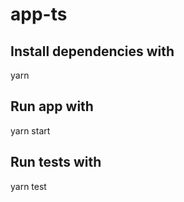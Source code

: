 # app-ts

## Install dependencies with
yarn

## Run app with
yarn start

## Run tests with
yarn test